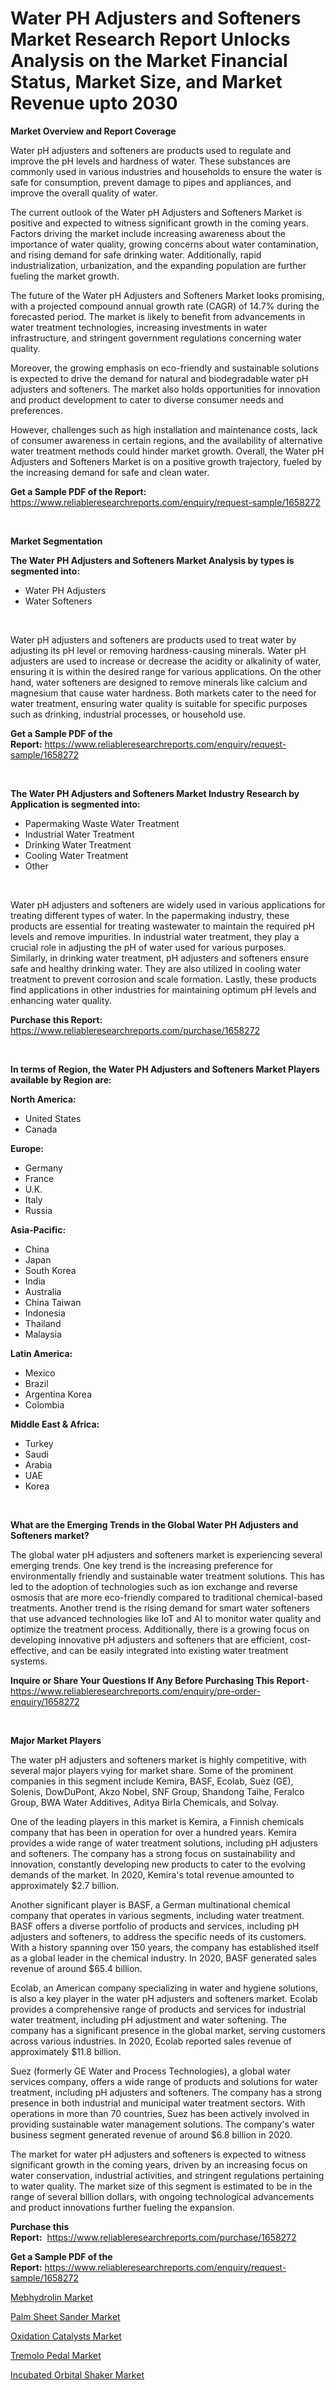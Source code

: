<p><h1>Water PH Adjusters and Softeners Market Research Report Unlocks Analysis on the Market Financial Status, Market Size, and Market Revenue upto 2030</h1></p><p><strong>Market Overview and Report Coverage</strong></p>
<p><p>Water pH adjusters and softeners are products used to regulate and improve the pH levels and hardness of water. These substances are commonly used in various industries and households to ensure the water is safe for consumption, prevent damage to pipes and appliances, and improve the overall quality of water.</p><p>The current outlook of the Water pH Adjusters and Softeners Market is positive and expected to witness significant growth in the coming years. Factors driving the market include increasing awareness about the importance of water quality, growing concerns about water contamination, and rising demand for safe drinking water. Additionally, rapid industrialization, urbanization, and the expanding population are further fueling the market growth.</p><p>The future of the Water pH Adjusters and Softeners Market looks promising, with a projected compound annual growth rate (CAGR) of 14.7% during the forecasted period. The market is likely to benefit from advancements in water treatment technologies, increasing investments in water infrastructure, and stringent government regulations concerning water quality.</p><p>Moreover, the growing emphasis on eco-friendly and sustainable solutions is expected to drive the demand for natural and biodegradable water pH adjusters and softeners. The market also holds opportunities for innovation and product development to cater to diverse consumer needs and preferences.</p><p>However, challenges such as high installation and maintenance costs, lack of consumer awareness in certain regions, and the availability of alternative water treatment methods could hinder market growth. Overall, the Water pH Adjusters and Softeners Market is on a positive growth trajectory, fueled by the increasing demand for safe and clean water.</p></p>
<p><strong>Get a Sample PDF of the Report:</strong> <a href="https://www.reliableresearchreports.com/enquiry/request-sample/1658272">https://www.reliableresearchreports.com/enquiry/request-sample/1658272</a></p>
<p>&nbsp;</p>
<p><strong>Market Segmentation</strong></p>
<p><strong>The Water PH Adjusters and Softeners Market Analysis by types is segmented into:</strong></p>
<p><ul><li>Water PH Adjusters</li><li>Water Softeners</li></ul></p>
<p>&nbsp;</p>
<p><p>Water pH adjusters and softeners are products used to treat water by adjusting its pH level or removing hardness-causing minerals. Water pH adjusters are used to increase or decrease the acidity or alkalinity of water, ensuring it is within the desired range for various applications. On the other hand, water softeners are designed to remove minerals like calcium and magnesium that cause water hardness. Both markets cater to the need for water treatment, ensuring water quality is suitable for specific purposes such as drinking, industrial processes, or household use.</p></p>
<p><strong>Get a Sample PDF of the Report:</strong>&nbsp;<a href="https://www.reliableresearchreports.com/enquiry/request-sample/1658272">https://www.reliableresearchreports.com/enquiry/request-sample/1658272</a></p>
<p>&nbsp;</p>
<p><strong>The Water PH Adjusters and Softeners Market Industry Research by Application is segmented into:</strong></p>
<p><ul><li>Papermaking Waste Water Treatment</li><li>Industrial Water Treatment</li><li>Drinking Water Treatment</li><li>Cooling Water Treatment</li><li>Other</li></ul></p>
<p>&nbsp;</p>
<p><p>Water pH adjusters and softeners are widely used in various applications for treating different types of water. In the papermaking industry, these products are essential for treating wastewater to maintain the required pH levels and remove impurities. In industrial water treatment, they play a crucial role in adjusting the pH of water used for various purposes. Similarly, in drinking water treatment, pH adjusters and softeners ensure safe and healthy drinking water. They are also utilized in cooling water treatment to prevent corrosion and scale formation. Lastly, these products find applications in other industries for maintaining optimum pH levels and enhancing water quality.</p></p>
<p><strong>Purchase this Report:</strong>&nbsp; <a href="https://www.reliableresearchreports.com/purchase/1658272">https://www.reliableresearchreports.com/purchase/1658272</a></p>
<p>&nbsp;</p>
<p><strong>In terms of Region, the Water PH Adjusters and Softeners Market Players available by Region are:</strong></p>
<p>
    <p> <strong> North America: </strong>
        <ul>
            <li>United States</li>
            <li>Canada</li>
        </ul>
        </p> 
    <p> <strong> Europe: </strong>
        <ul>
            <li>Germany</li>
            <li>France</li>
            <li>U.K.</li>
            <li>Italy</li>
            <li>Russia</li>
        </ul>
        </p> 
    <p> <strong> Asia-Pacific: </strong>
        <ul>
            <li>China</li>
            <li>Japan</li>
            <li>South Korea</li>
            <li>India</li>
            <li>Australia</li>
            <li>China Taiwan</li>
            <li>Indonesia</li>
            <li>Thailand</li>
            <li>Malaysia</li>
        </ul>
        </p> 
    <p> <strong> Latin America: </strong>
        <ul>
            <li>Mexico</li>
            <li>Brazil</li>
            <li>Argentina Korea</li>
            <li>Colombia</li>
        </ul>
        </p> 
    <p> <strong> Middle East & Africa: </strong>
        <ul>
            <li>Turkey</li>
            <li>Saudi</li>
            <li>Arabia</li>
            <li>UAE</li>
            <li>Korea</li>
        </ul>
    </p>
    </p>
<p>&nbsp;</p>
<p><strong>What are the Emerging Trends in the Global Water PH Adjusters and Softeners market?</strong></p>
<p><p>The global water pH adjusters and softeners market is experiencing several emerging trends. One key trend is the increasing preference for environmentally friendly and sustainable water treatment solutions. This has led to the adoption of technologies such as ion exchange and reverse osmosis that are more eco-friendly compared to traditional chemical-based treatments. Another trend is the rising demand for smart water softeners that use advanced technologies like IoT and AI to monitor water quality and optimize the treatment process. Additionally, there is a growing focus on developing innovative pH adjusters and softeners that are efficient, cost-effective, and can be easily integrated into existing water treatment systems.</p></p>
<p><strong>Inquire or Share Your Questions If Any Before Purchasing This Report</strong>- <a href="https://www.reliableresearchreports.com/enquiry/pre-order-enquiry/1658272">https://www.reliableresearchreports.com/enquiry/pre-order-enquiry/1658272</a></p>
<p>&nbsp;</p>
<p><strong>Major Market Players</strong></p>
<p><p>The water pH adjusters and softeners market is highly competitive, with several major players vying for market share. Some of the prominent companies in this segment include Kemira, BASF, Ecolab, Suez (GE), Solenis, DowDuPont, Akzo Nobel, SNF Group, Shandong Taihe, Feralco Group, BWA Water Additives, Aditya Birla Chemicals, and Solvay.</p><p>One of the leading players in this market is Kemira, a Finnish chemicals company that has been in operation for over a hundred years. Kemira provides a wide range of water treatment solutions, including pH adjusters and softeners. The company has a strong focus on sustainability and innovation, constantly developing new products to cater to the evolving demands of the market. In 2020, Kemira's total revenue amounted to approximately $2.7 billion.</p><p>Another significant player is BASF, a German multinational chemical company that operates in various segments, including water treatment. BASF offers a diverse portfolio of products and services, including pH adjusters and softeners, to address the specific needs of its customers. With a history spanning over 150 years, the company has established itself as a global leader in the chemical industry. In 2020, BASF generated sales revenue of around $65.4 billion.</p><p>Ecolab, an American company specializing in water and hygiene solutions, is also a key player in the water pH adjusters and softeners market. Ecolab provides a comprehensive range of products and services for industrial water treatment, including pH adjustment and water softening. The company has a significant presence in the global market, serving customers across various industries. In 2020, Ecolab reported sales revenue of approximately $11.8 billion.</p><p>Suez (formerly GE Water and Process Technologies), a global water services company, offers a wide range of products and solutions for water treatment, including pH adjusters and softeners. The company has a strong presence in both industrial and municipal water treatment sectors. With operations in more than 70 countries, Suez has been actively involved in providing sustainable water management solutions. The company's water business segment generated revenue of around $6.8 billion in 2020.</p><p>The market for water pH adjusters and softeners is expected to witness significant growth in the coming years, driven by an increasing focus on water conservation, industrial activities, and stringent regulations pertaining to water quality. The market size of this segment is estimated to be in the range of several billion dollars, with ongoing technological advancements and product innovations further fueling the expansion.</p></p>
<p><strong>Purchase this Report:</strong>&nbsp;&nbsp;<a href="https://www.reliableresearchreports.com/purchase/1658272">https://www.reliableresearchreports.com/purchase/1658272</a></p>
<p></p>
<p><strong>Get a Sample PDF of the Report:</strong>&nbsp;<a href="https://www.reliableresearchreports.com/enquiry/request-sample/1658272">https://www.reliableresearchreports.com/enquiry/request-sample/1658272</a></p>
<p><p><a href="https://medium.com/@noelkunzei1/mebhydrolin-market-competitive-analysis-market-trends-and-forecast-to-2030-0097dbe40732">Mebhydrolin Market</a></p><p><a href="https://www.linkedin.com/pulse/palm-sheet-sander-market-insights-players-forecast-till-ds6ee/">Palm Sheet Sander Market</a></p><p><a href="https://medium.com/@edwinsporer/oxidation-catalysts-market-size-growth-forecast-2023-2030-2710f1178cf9">Oxidation Catalysts Market</a></p><p><a href="https://www.linkedin.com/pulse/decoding-tremolo-pedal-market-deep-dive-latest-trends-segmentation-dsdle/">Tremolo Pedal Market</a></p><p><a href="https://www.linkedin.com/pulse/decoding-incubated-orbital-shaker-market-deep-dive-latest-svine/">Incubated Orbital Shaker Market</a></p></p>